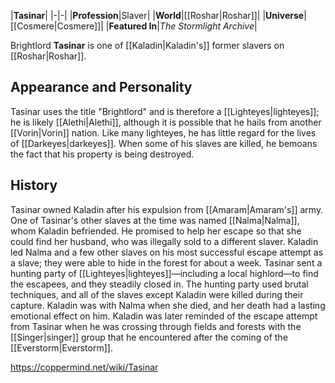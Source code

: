 |**Tasinar**|
|-|-|
|**Profession**|Slaver|
|**World**|[[Roshar\|Roshar]]|
|**Universe**|[[Cosmere\|Cosmere]]|
|**Featured In**|*The Stormlight Archive*|

Brightlord **Tasinar** is one of [[Kaladin\|Kaladin's]] former slavers on [[Roshar\|Roshar]].

## Appearance and Personality
Tasinar uses the title "Brightlord" and is therefore a [[Lighteyes\|lighteyes]]; he is likely [[Alethi\|Alethi]], although it is possible that he hails from another [[Vorin\|Vorin]] nation. Like many lighteyes, he has little regard for the lives of [[Darkeyes\|darkeyes]]. When some of his slaves are killed, he bemoans the fact that his property is being destroyed.

## History
Tasinar owned Kaladin after his expulsion from [[Amaram\|Amaram's]] army. One of Tasinar's other slaves at the time was named [[Nalma\|Nalma]], whom Kaladin befriended. He promised to help her escape so that she could find her husband, who was illegally sold to a different slaver. Kaladin led Nalma and a few other slaves on his most successful escape attempt as a slave; they were able to hide in the forest for about a week. Tasinar sent a hunting party of [[Lighteyes\|lighteyes]]—including a local highlord—to find the escapees, and they steadily closed in. The hunting party used brutal techniques, and all of the slaves except Kaladin were killed during their capture. Kaladin was with Nalma when she died, and her death had a lasting emotional effect on him. Kaladin was later reminded of the escape attempt from Tasinar when he was crossing through fields and forests with the [[Singer\|singer]] group that he encountered after the coming of the [[Everstorm\|Everstorm]].



https://coppermind.net/wiki/Tasinar